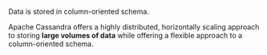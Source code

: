 

Data is stored in column-oriented schema.

  

Apache Cassandra offers a highly distributed, horizontally scaling approach to storing **large volumes of data** while offering a flexible approach to a column-oriented schema.
